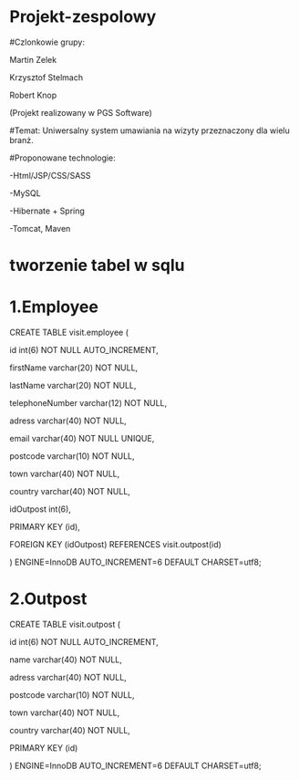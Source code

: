 # Projekt-zespolowy

#Czlonkowie grupy:

Martin Zelek

Krzysztof Stelmach

Robert Knop

(Projekt realizowany w PGS Software)


#Temat:
Uniwersalny system umawiania na wizyty przeznaczony dla wielu branż.

#Proponowane technologie:

-Html/JSP/CSS/SASS

-MySQL

-Hibernate + Spring

-Tomcat, Maven


# tworzenie tabel w sqlu


# 1.Employee

CREATE TABLE visit.employee (

id int(6) NOT NULL AUTO_INCREMENT,

firstName varchar(20) NOT NULL,

lastName varchar(20) NOT NULL,

telephoneNumber varchar(12) NOT NULL,

adress varchar(40) NOT NULL,

email varchar(40) NOT NULL UNIQUE,

postcode varchar(10) NOT NULL,

town varchar(40) NOT NULL,

country varchar(40) NOT NULL,

idOutpost int(6),

PRIMARY KEY (id),

FOREIGN KEY (idOutpost) REFERENCES visit.outpost(id)

) ENGINE=InnoDB AUTO_INCREMENT=6 DEFAULT CHARSET=utf8;

# 2.Outpost

CREATE TABLE visit.outpost (

id int(6) NOT NULL AUTO_INCREMENT,

name varchar(40) NOT NULL,

adress varchar(40) NOT NULL,

postcode varchar(10) NOT NULL,

town varchar(40) NOT NULL,

country varchar(40) NOT NULL,

PRIMARY KEY (id)

) ENGINE=InnoDB AUTO_INCREMENT=6 DEFAULT CHARSET=utf8;
